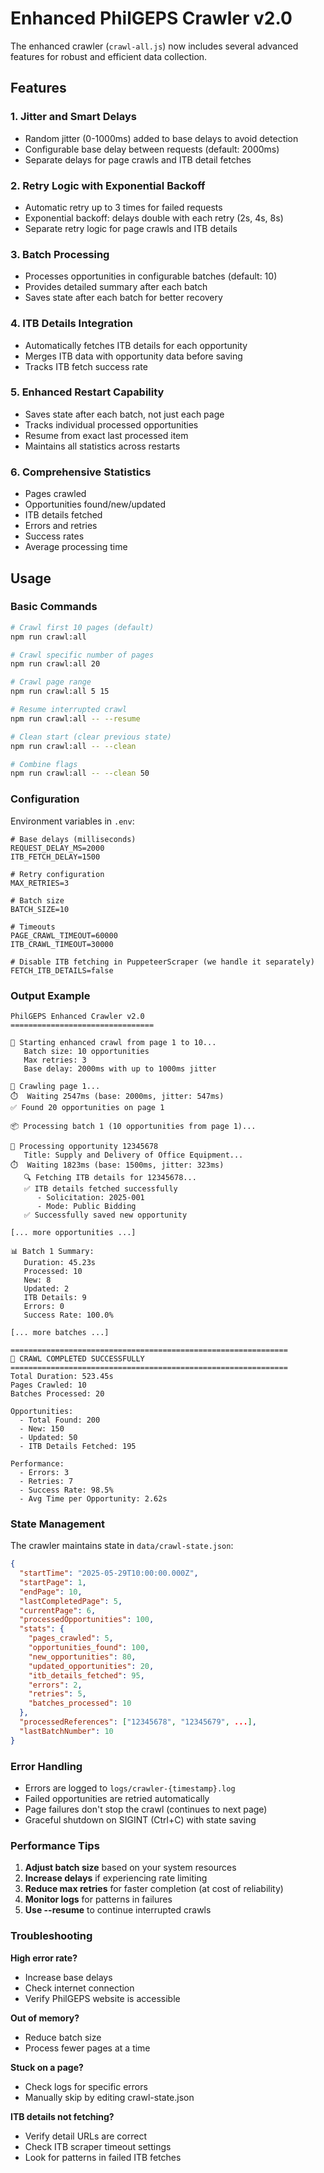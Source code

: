 # Enhanced PhilGEPS Crawler v2.0

The enhanced crawler (`crawl-all.js`) now includes several advanced features for robust and efficient data collection.

## Features

### 1. **Jitter and Smart Delays**
- Random jitter (0-1000ms) added to base delays to avoid detection
- Configurable base delay between requests (default: 2000ms)
- Separate delays for page crawls and ITB detail fetches

### 2. **Retry Logic with Exponential Backoff**
- Automatic retry up to 3 times for failed requests
- Exponential backoff: delays double with each retry (2s, 4s, 8s)
- Separate retry logic for page crawls and ITB details

### 3. **Batch Processing**
- Processes opportunities in configurable batches (default: 10)
- Provides detailed summary after each batch
- Saves state after each batch for better recovery

### 4. **ITB Details Integration**
- Automatically fetches ITB details for each opportunity
- Merges ITB data with opportunity data before saving
- Tracks ITB fetch success rate

### 5. **Enhanced Restart Capability**
- Saves state after each batch, not just each page
- Tracks individual processed opportunities
- Resume from exact last processed item
- Maintains all statistics across restarts

### 6. **Comprehensive Statistics**
- Pages crawled
- Opportunities found/new/updated
- ITB details fetched
- Errors and retries
- Success rates
- Average processing time

## Usage

### Basic Commands

```bash
# Crawl first 10 pages (default)
npm run crawl:all

# Crawl specific number of pages
npm run crawl:all 20

# Crawl page range
npm run crawl:all 5 15

# Resume interrupted crawl
npm run crawl:all -- --resume

# Clean start (clear previous state)
npm run crawl:all -- --clean

# Combine flags
npm run crawl:all -- --clean 50
```

### Configuration

Environment variables in `.env`:

```env
# Base delays (milliseconds)
REQUEST_DELAY_MS=2000
ITB_FETCH_DELAY=1500

# Retry configuration
MAX_RETRIES=3

# Batch size
BATCH_SIZE=10

# Timeouts
PAGE_CRAWL_TIMEOUT=60000
ITB_CRAWL_TIMEOUT=30000

# Disable ITB fetching in PuppeteerScraper (we handle it separately)
FETCH_ITB_DETAILS=false
```

### Output Example

```
PhilGEPS Enhanced Crawler v2.0
================================

🚀 Starting enhanced crawl from page 1 to 10...
   Batch size: 10 opportunities
   Max retries: 3
   Base delay: 2000ms with up to 1000ms jitter

📄 Crawling page 1...
⏱️  Waiting 2547ms (base: 2000ms, jitter: 547ms)
✅ Found 20 opportunities on page 1

📦 Processing batch 1 (10 opportunities from page 1)...

🔄 Processing opportunity 12345678
   Title: Supply and Delivery of Office Equipment...
⏱️  Waiting 1823ms (base: 1500ms, jitter: 323ms)
   🔍 Fetching ITB details for 12345678...
   ✅ ITB details fetched successfully
      - Solicitation: 2025-001
      - Mode: Public Bidding
   ✅ Successfully saved new opportunity

[... more opportunities ...]

📊 Batch 1 Summary:
   Duration: 45.23s
   Processed: 10
   New: 8
   Updated: 2
   ITB Details: 9
   Errors: 0
   Success Rate: 100.0%

[... more batches ...]

==============================================================
🎉 CRAWL COMPLETED SUCCESSFULLY
==============================================================
Total Duration: 523.45s
Pages Crawled: 10
Batches Processed: 20

Opportunities:
  - Total Found: 200
  - New: 150
  - Updated: 50
  - ITB Details Fetched: 195

Performance:
  - Errors: 3
  - Retries: 7
  - Success Rate: 98.5%
  - Avg Time per Opportunity: 2.62s
```

### State Management

The crawler maintains state in `data/crawl-state.json`:

```json
{
  "startTime": "2025-05-29T10:00:00.000Z",
  "startPage": 1,
  "endPage": 10,
  "lastCompletedPage": 5,
  "currentPage": 6,
  "processedOpportunities": 100,
  "stats": {
    "pages_crawled": 5,
    "opportunities_found": 100,
    "new_opportunities": 80,
    "updated_opportunities": 20,
    "itb_details_fetched": 95,
    "errors": 2,
    "retries": 5,
    "batches_processed": 10
  },
  "processedReferences": ["12345678", "12345679", ...],
  "lastBatchNumber": 10
}
```

### Error Handling

- Errors are logged to `logs/crawler-{timestamp}.log`
- Failed opportunities are retried automatically
- Page failures don't stop the crawl (continues to next page)
- Graceful shutdown on SIGINT (Ctrl+C) with state saving

### Performance Tips

1. **Adjust batch size** based on your system resources
2. **Increase delays** if experiencing rate limiting
3. **Reduce max retries** for faster completion (at cost of reliability)
4. **Monitor logs** for patterns in failures
5. **Use --resume** to continue interrupted crawls

### Troubleshooting

**High error rate?**
- Increase base delays
- Check internet connection
- Verify PhilGEPS website is accessible

**Out of memory?**
- Reduce batch size
- Process fewer pages at a time

**Stuck on a page?**
- Check logs for specific errors
- Manually skip by editing crawl-state.json

**ITB details not fetching?**
- Verify detail URLs are correct
- Check ITB scraper timeout settings
- Look for patterns in failed ITB fetches